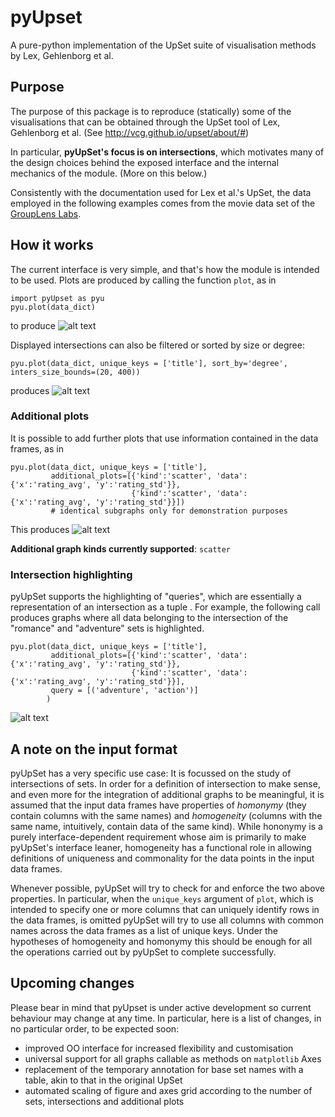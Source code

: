 # pyUpset
A pure-python implementation of the UpSet suite of visualisation methods by Lex, Gehlenborg et al.


## Purpose
The purpose of this package is to reproduce (statically) some of the visualisations that can be obtained through the UpSet tool of Lex, Gehlenborg et al. (See http://vcg.github.io/upset/about/#)

In particular, __pyUpSet's focus is on intersections__, which motivates many of the design choices behind the exposed 
interface and the internal mechanics of the module. (More on this below.)

Consistently with the documentation used for Lex et al.'s UpSet, the data employed in the following examples comes from the movie data set of the [GroupLens Labs](http://grouplens.org/datasets/movielens).

## How it works

The current interface is very simple, and that's how the module is intended to be used. Plots are produced by calling
 the function `plot`, as in 
```
import pyUpset as pyu
pyu.plot(data_dict)
```
to produce
![alt text](https://github.com/ImSoErgodic/py-upset/blob/master/basic.png "")

Displayed intersections can also be filtered or sorted by size or degree:
```
pyu.plot(data_dict, unique_keys = ['title'], sort_by='degree', inters_size_bounds=(20, 400))
```
produces
![alt text](https://github.com/ImSoErgodic/py-upset/blob/master/basic_filtered.png "")

### Additional plots

It is possible to add further plots that use information contained in the data frames, as in 
```
pyu.plot(data_dict, unique_keys = ['title'], 
         additional_plots=[{'kind':'scatter', 'data':{'x':'rating_avg', 'y':'rating_std'}},
                           {'kind':'scatter', 'data':{'x':'rating_avg', 'y':'rating_std'}}]) 
         # identical subgraphs only for demonstration purposes
```
This produces
![alt text](https://github.com/ImSoErgodic/py-upset/blob/master/basic_w_subplots.png "")

__Additional graph kinds currently supported__: `scatter`

### Intersection highlighting

pyUpSet supports the highlighting of  "queries", which are essentially a representation of an intersection as a tuple
. For example, the following call produces graphs where all data belonging to the intersection of the "romance" and 
"adventure" sets is highlighted.
```
pyu.plot(data_dict, unique_keys = ['title'],
         additional_plots=[{'kind':'scatter', 'data':{'x':'rating_avg', 'y':'rating_std'}},
                           {'kind':'scatter', 'data':{'x':'rating_avg', 'y':'rating_std'}}],
         query = [('adventure', 'action')]
        )
```
![alt text](https://github.com/ImSoErgodic/py-upset/blob/master/basic_w_subplots_query.png "")

## A note on the input format
pyUpSet has a very specific use case: It is focussed on the study of intersections 
of sets. In order for a definition of intersection to make sense, and even more for the integration of additional 
graphs to be meaningful, it is assumed that the input data frames have properties of _homonymy_ (they contain 
columns with the same names) and _homogeneity_ (columns with the same name, intuitively, contain data of the same 
kind). While hononymy is a purely interface-dependent requirement whose aim is primarily to make pyUpSet's interface 
leaner, homogeneity has a functional role in allowing definitions of uniqueness and commonality for the data points 
in the input data frames. 

Whenever possible, pyUpSet will try to check for and enforce the two above properties. 
In particular, when the `unique_keys` argument of `plot`, which is intended to specify one or more columns that can 
uniquely identify rows in the data frames, is omitted pyUpSet will try to use all columns 
with common names across the data frames as a list of unique keys. Under the hypotheses of homogeneity and homonymy 
this should be enough for all the operations carried out by pyUpSet to complete successfully.


## Upcoming changes
Please bear in mind that pyUpset is under active development so current behaviour may change at any time. In 
particular, here is a list of changes, in no particular order, to be expected soon:
* improved OO interface for increased flexibility and customisation
* universal support for all graphs callable as methods on `matplotlib` Axes
* replacement of the temporary annotation for base set names with a table, akin to that in the original UpSet
* automated scaling of figure and axes grid according to the number of sets, intersections and additional plots
